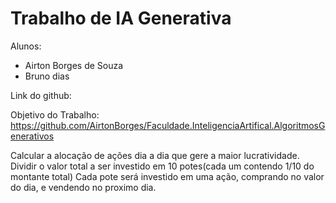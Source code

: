 ﻿# Trabalho de IA Generativa

Alunos:
- Airton Borges de Souza
- Bruno dias

Link do github:

Objetivo do Trabalho: https://github.com/AirtonBorges/Faculdade.InteligenciaArtifical.AlgoritmosGenerativos

Calcular a alocação de ações dia a dia que gere a maior lucratividade.
Dividir o valor total a ser investido em 10 potes(cada um contendo 1/10 do montante total)
Cada pote será investido em uma ação, comprando no valor do dia, e vendendo no proximo dia.